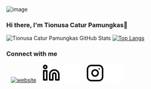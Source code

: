 <!--
**TNCP06/TNCP06** is a ✨ _special_ ✨ repository because its `README.md` (this file) appears on your GitHub profile.

- 🔭 I’m currently working on ...
- 🌱 I’m currently learning ...
- 👯 I’m looking to collaborate on ...
- 🤔 I’m looking for help with ...
- 💬 Ask me about ...
- 📫 How to reach me: ...
- 😄 Pronouns: ...
- ⚡ Fun fact: ...
-->

![image](https://img.freepik.com/premium-vector/programmer-typographic-header-concept-idea-working_277904-13.jpg?w=2000)
### Hi there, I'm Tionusa Catur Pamungkas👋

![Tionusa Catur Pamungkas GitHub Stats](https://github-readme-stats.vercel.app/api?username=TNCP06&layout=compact&show_icons=true&include_all_commits=true)
[![Top Langs](https://github-readme-stats.vercel.app/api/top-langs/?username=TNCP06&layout=compact&show_icons=true&hide_border=false)](https://github.com/TNCP06)

### Connect with me

&nbsp;&nbsp;
[![website](https://github.com/TNCP06/TNCP06/assets/56151642/168b43df-f637-4bdb-9c03-0045da864d2d)](https://g.dev/tionusa)
&nbsp;&nbsp;
[![website](https://raw.githubusercontent.com/KevinASaputra/KevinASaputra/6611ffbb80e2b169c6b723a157af91c19e33b090/img/linkedin-light.svg)](https://linkedin.com/in/tncp/#gh-light-mode-only)
[![website](https://raw.githubusercontent.com/KevinASaputra/KevinASaputra/6611ffbb80e2b169c6b723a157af91c19e33b090/img/linkedin-dark.svg)](https://linkedin.com/in/tncp/#gh-dark-mode-only)
&nbsp;&nbsp;
[![website](https://raw.githubusercontent.com/KevinASaputra/KevinASaputra/6611ffbb80e2b169c6b723a157af91c19e33b090/img/instagram-light.svg)](https://instagram.com/tionusacp_#gh-light-mode-only)
[![website](https://raw.githubusercontent.com/KevinASaputra/KevinASaputra/6611ffbb80e2b169c6b723a157af91c19e33b090/img/instagram-dark.svg)](https://instagram.com/tionusacp_#gh-dark-mode-only)

[G.dev]: https://g.dev/tionusa/
[Instagram]: https://www.instagram.com/tionusacp_/
[LinkedIn]: https://www.linkedin.com/in/tncp/
